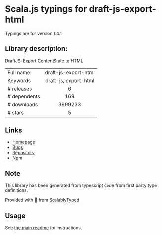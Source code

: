 
# Scala.js typings for draft-js-export-html

Typings are for version 1.4.1

## Library description:
DraftJS: Export ContentState to HTML

|                    |                 |
| ------------------ | :-------------: |
| Full name          | draft-js-export-html |
| Keywords           | draft-js, export-html |
| # releases         | 6 |
| # dependents       | 169 |
| # downloads        | 3999233 |
| # stars            | 5 |

## Links
- [Homepage](https://github.com/sstur/draft-js-utils/blob/master/packages/draft-js-export-html/README.md)
- [Bugs](https://github.com/sstur/draft-js-utils/issues)
- [Repository](https://github.com/sstur/draft-js-utils)
- [Npm](https://www.npmjs.com/package/draft-js-export-html)
    


## Note
This library has been generated from typescript code from first party type definitions.

Provided with :purple_heart: from [ScalablyTyped](https://github.com/oyvindberg/ScalablyTyped)

## Usage
See [the main readme](../../readme.md) for instructions.


